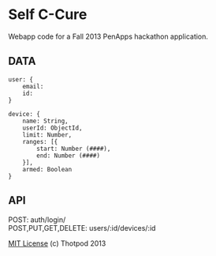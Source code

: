Self C-Cure
===========

Webapp code for a Fall 2013 PenApps hackathon application.


DATA
----
```
user: {
    email:
    id:
}

device: {
    name: String,
    userId: ObjectId,
    limit: Number,
    ranges: [{
        start: Number (####),
        end: Number (####)
    }],
    armed: Boolean
}
```

API
---

POST: auth/login/  
POST,PUT,GET,DELETE: users/:id/devices/:id

[MIT License](http://opensource.org/licenses/MIT) (c) Thotpod 2013
